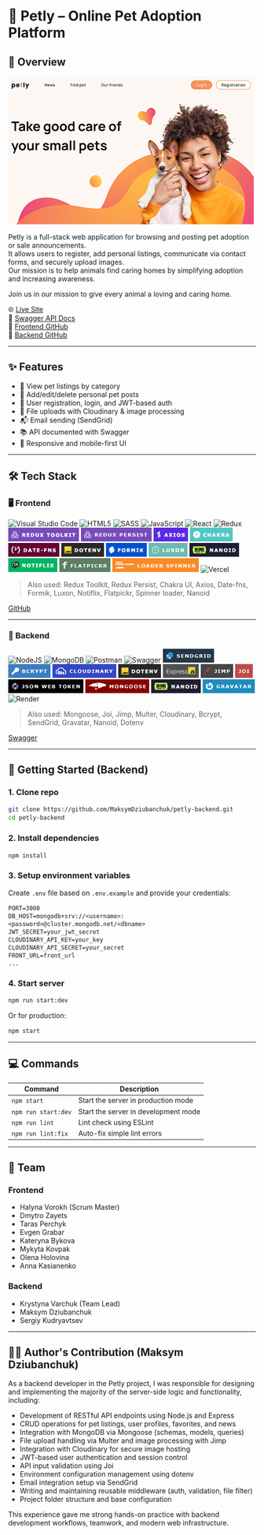 # 🐾 Petly – Online Pet Adoption Platform

## 📌 Overview

[![Homepage](./assets/images/Home_min.jpg 'Petly')](https://petly-project.vercel.app/)

Petly is a full-stack web application for browsing and posting pet adoption or sale announcements.  
It allows users to register, add personal listings, communicate via contact forms, and securely upload images.  
Our mission is to help animals find caring homes by simplifying adoption and increasing awareness.

Join us in our mission to give every animal a loving and caring home.

🌐 [Live Site](https://petly-project.vercel.app/)  
📖 [Swagger API Docs](https://petly-backend-6jdb.onrender.com/api-docs/)  
📂 [Frontend GitHub](https://github.com/MaksymDziubanchuk/petly)  
📂 [Backend GitHub](https://github.com/MaksymDziubanchuk/petly-backend)

---

## ✨ Features

-   🐶 View pet listings by category
-   📝 Add/edit/delete personal pet posts
-   🔐 User registration, login, and JWT-based auth
-   📁 File uploads with Cloudinary & image processing
-   📬 Email sending (SendGrid)
-   📚 API documented with Swagger
-   📱 Responsive and mobile-first UI

---

## 🛠 Tech Stack

### 🖥 Frontend

![Visual Studio Code](https://img.shields.io/badge/Visual%20Studio%20Code-0078d7.svg?style=for-the-badge&logo=visual-studio-code&logoColor=white) ![HTML5](https://img.shields.io/badge/html5-%23E34F26.svg?style=for-the-badge&logo=html5&logoColor=white) ![SASS](https://img.shields.io/badge/SASS-hotpink.svg?style=for-the-badge&logo=SASS&logoColor=white) ![JavaScript](https://img.shields.io/badge/javascript-%23323330.svg?style=for-the-badge&logo=javascript&logoColor=%23F7DF1E) ![React](https://img.shields.io/badge/react-%2320232a.svg?style=for-the-badge&logo=react&logoColor=%2361DAFB) ![Redux](https://img.shields.io/badge/redux-%23593d88.svg?style=for-the-badge&logo=redux&logoColor=white) ![Redux toolkit](./assets/images/frontend/logo_redux_toolkit.png) ![Redux persist](./assets/images/frontend/logo_persist.png) ![Axios](./assets/images/frontend/logo_axios.png) ![Chakra](./assets/images/frontend/logo_chakra.png) ![date-fns](./assets/images/frontend/logo_date-fns.png) ![dotenv](./assets/images/frontend/logo_dotenv.png) ![formik](./assets/images/frontend/logo_formik.png) ![luxon](./assets/images/frontend/logo_luxon.png) ![nanoid](./assets/images/frontend/logo_nanoid.png) ![notiflix](./assets/images/frontend/logo_notiflix.png) ![flatpickr](./assets/images/frontend/logo_flatpickr.png) ![loader_spinner](./assets/images/frontend/logo_loader-spinner.png) ![Vercel](https://img.shields.io/badge/vercel-%23000000.svg?style=for-the-badge&logo=vercel&logoColor=white)

> Also used: Redux Toolkit, Redux Persist, Chakra UI, Axios, Date-fns, Formik, Luxon, Notiflix, Flatpickr, Spinner loader, Nanoid

[GitHub](https://github.com/MaksymDziubanchuk/petly)

---

### 🔧 Backend

![NodeJS](https://img.shields.io/badge/node.js-6DA55F?style=for-the-badge&logo=node.js&logoColor=white) ![MongoDB](https://img.shields.io/badge/MongoDB-%234ea94b.svg?style=for-the-badge&logo=mongodb&logoColor=white) ![Postman](https://img.shields.io/badge/Postman-FF6C37?style=for-the-badge&logo=postman&logoColor=white) ![Swagger](https://img.shields.io/badge/-Swagger-%23Clojure?style=for-the-badge&logo=swagger&logoColor=white) ![sendgrid](./assets/images/backend/logo_sendgrid.png) ![bcrypt](./assets/images/backend/logo_bcrypt.png) ![cloudinary](./assets/images/backend/logo_cloudinary.png) ![dotenv](./assets/images/backend/logo_dotenv.png) ![express](./assets/images/backend/logo_express.png) ![jimp](./assets/images/backend/logo_jimp.png) ![joi](./assets/images/backend/logo_joi.png) ![jsonwebtoken](./assets/images/backend/logo_jsonwebtoken.png) ![mongoose](./assets/images/backend/logo_mongoose.png) ![nanoid](./assets/images/backend/logo_nanoid.png) ![gravatar](./assets/images/backend/logo_gravatar.png) ![Render](https://img.shields.io/badge/Render-%46E3B7.svg?style=for-the-badge&logo=render&logoColor=white)

> Also used: Mongoose, Joi, Jimp, Multer, Cloudinary, Bcrypt, SendGrid, Gravatar, Nanoid, Dotenv

[Swagger](https://petly-backend-6jdb.onrender.com/api-docs/)

---

## 🚀 Getting Started (Backend)

### 1. Clone repo

```bash
git clone https://github.com/MaksymDziubanchuk/petly-backend.git
cd petly-backend
```

### 2. Install dependencies

```bash
npm install
```

### 3. Setup environment variables

Create `.env` file based on `.env.example` and provide your credentials:

```env
PORT=3000
DB_HOST=mongodb+srv://<username>:<password>@cluster.mongodb.net/<dbname>
JWT_SECRET=your_jwt_secret
CLOUDINARY_API_KEY=your_key
CLOUDINARY_API_SECRET=your_secret
FRONT_URL=front_url
...
```

### 4. Start server

```bash
npm run start:dev
```

Or for production:

```bash
npm start
```

---

## 💻 Commands

| Command             | Description                          |
| ------------------- | ------------------------------------ |
| `npm start`         | Start the server in production mode  |
| `npm run start:dev` | Start the server in development mode |
| `npm run lint`      | Lint check using ESLint              |
| `npm run lint:fix`  | Auto-fix simple lint errors          |

---

## 👥 Team

### Frontend

-   Halyna Vorokh (Scrum Master)
-   Dmytro Zayets
-   Taras Perchyk
-   Evgen Grabar
-   Kateryna Bykova
-   Mykyta Kovpak
-   Olena Holovina
-   Anna Kasianenko

### Backend

-   Krystyna Varchuk (Team Lead)
-   Maksym Dziubanchuk
-   Sergiy Kudryavtsev

---

## 👨‍💻 Author's Contribution (Maksym Dziubanchuk)

As a backend developer in the Petly project, I was responsible for designing and implementing the majority of the server-side logic and functionality, including:

-   Development of RESTful API endpoints using Node.js and Express
-   CRUD operations for pet listings, user profiles, favorites, and news
-   Integration with MongoDB via Mongoose (schemas, models, queries)
-   File upload handling via Multer and image processing with Jimp
-   Integration with Cloudinary for secure image hosting
-   JWT-based user authentication and session control
-   API input validation using Joi
-   Environment configuration management using dotenv
-   Email integration setup via SendGrid
-   Writing and maintaining reusable middleware (auth, validation, file filter)
-   Project folder structure and base configuration

This experience gave me strong hands-on practice with backend development workflows, teamwork, and modern web infrastructure.
